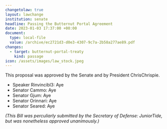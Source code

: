 ```yaml
---
changetolaw: true
layout: lawchange
institution: senate
headline: Passing the Butternut Portal Agreement
date: 2023-01-03 17:37:00 +00:00
document:
  type: local-file
  value: /archive/ec2721d3-d0e3-4307-9c7a-2b58a277ae89.pdf
changes:
  - target: butternut-portal-treaty
    kind: passage
icon: /assets/images/law_stock.jpeg
---
```

This proposal was approved by the Senate and by President ChrisChrispie.<!--more-->

- Speaker Rinvincibl3: Aye
- Senator Cammo: Aye
- Senator Gjum: Aye
- Senator Orinnari: Aye
- Senator Seared: Aye

*(This Bill was perculiarly submitted by the Secretary of Defense: JuniorTide, but was nonetheless approved unanimously.)*
